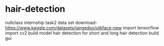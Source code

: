 # hair-detection 
nullclass internship task2
data set download- https://www.kaggle.com/datasets/jangedoo/utkface-new
import tensorflow
import cv2
build model hair detection for short and long hair detection
build gui
